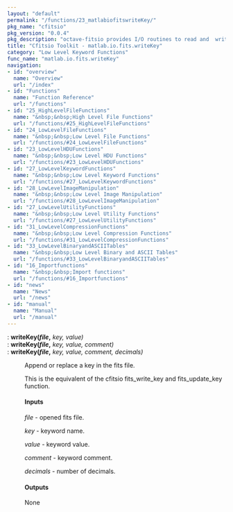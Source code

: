 ```yaml
---
layout: "default"
permalink: "/functions/23_matlabiofitswriteKey/"
pkg_name: "cfitsio"
pkg_version: "0.0.4"
pkg_description: "octave-fitsio provides I/O routines to read and  write FITS (Flexible Image Transport System) files."
title: "Cfitsio Toolkit - matlab.io.fits.writeKey"
category: "Low Level Keyword Functions"
func_name: "matlab.io.fits.writeKey"
navigation:
- id: "overview"
  name: "Overview"
  url: "/index"
- id: "Functions"
  name: "Function Reference"
  url: "/functions"
- id: "25_HighLevelFileFunctions"
  name: "&nbsp;&nbsp;High Level File Functions"
  url: "/functions/#25_HighLevelFileFunctions"
- id: "24_LowLevelFileFunctions"
  name: "&nbsp;&nbsp;Low Level File Functions"
  url: "/functions/#24_LowLevelFileFunctions"
- id: "23_LowLevelHDUFunctions"
  name: "&nbsp;&nbsp;Low Level HDU Functions"
  url: "/functions/#23_LowLevelHDUFunctions"
- id: "27_LowLevelKeywordFunctions"
  name: "&nbsp;&nbsp;Low Level Keyword Functions"
  url: "/functions/#27_LowLevelKeywordFunctions"
- id: "28_LowLevelImageManipulation"
  name: "&nbsp;&nbsp;Low Level Image Manipulation"
  url: "/functions/#28_LowLevelImageManipulation"
- id: "27_LowLevelUtilityFunctions"
  name: "&nbsp;&nbsp;Low Level Utility Functions"
  url: "/functions/#27_LowLevelUtilityFunctions"
- id: "31_LowLevelCompressionFunctions"
  name: "&nbsp;&nbsp;Low Level Compression Functions"
  url: "/functions/#31_LowLevelCompressionFunctions"
- id: "33_LowLevelBinaryandASCIITables"
  name: "&nbsp;&nbsp;Low Level Binary and ASCII Tables"
  url: "/functions/#33_LowLevelBinaryandASCIITables"
- id: "16_Importfunctions"
  name: "&nbsp;&nbsp;Import functions"
  url: "/functions/#16_Importfunctions"
- id: "news"
  name: "News"
  url: "/news"
- id: "manual"
  name: "Manual"
  url: "/manual"
---
```

<dl class="def">
<dt id="index-writeKey_0028file_002c"><span class="category">: </span><span><em></em> <strong>writeKey(<var>file</var>,</strong> <em><var>key</var>, <var>value</var>)</em><a href='#index-writeKey_0028file_002c' class='copiable-anchor'></a></span></dt>
<dt id="index-writeKey_0028file_002c-1"><span class="category">: </span><span><em></em> <strong>writeKey(<var>file</var>,</strong> <em><var>key</var>, <var>value</var>, <var>comment</var>)</em><a href='#index-writeKey_0028file_002c-1' class='copiable-anchor'></a></span></dt>
<dt id="index-writeKey_0028file_002c-2"><span class="category">: </span><span><em></em> <strong>writeKey(<var>file</var>,</strong> <em><var>key</var>, <var>value</var>, <var>comment</var>, <var>decimals</var>)</em><a href='#index-writeKey_0028file_002c-2' class='copiable-anchor'></a></span></dt>
<dd><p>Append or replace a key in the fits file.
</p>
<p>This is the equivalent of the cfitsio fits_write_key and fits_update_key function.
 </p><span id="Inputs"></span><h4 class="subsubheading">Inputs</h4>
<p><var>file</var> - opened fits file.
</p>
<p><var>key</var> - keyword name.
</p>
<p><var>value</var> - keyword value.
</p>
<p><var>comment</var> - keyword comment.
</p>
<p><var>decimals</var> - number of decimals.
</p>
<span id="Outputs"></span><h4 class="subsubheading">Outputs</h4>
<p>None
 </p></dd></dl>